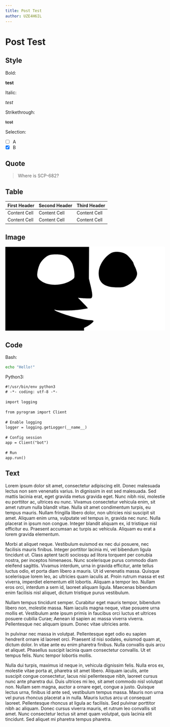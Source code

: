 ```yaml
---
title: Post Test
author: UZE4H6IL
---
```


# Post Test

## Style

Bold:

**test**

Italic:

*test*

Strikethrough:

~~test~~

Selection:

- [ ] A
- [x] B

## Quote

> Where is SCP-682?

## Table

First Header | Second Header | Third Header
------------ | ------------- | ------------
Content Cell | Content Cell  | Content Cell
Content Cell | Content Cell  | Content Cell

## Image

![](/images/cover.png)

## Code

Bash:

```bash
echo "Hello!"
```

Python3:

```python3
#!/usr/bin/env python3
# -*- coding: utf-8 -*-

import logging

from pyrogram import Client

# Enable logging
logger = logging.getLogger(__name__)

# Config session
app = Client("bot")

# Run
app.run()
```

## Text

Lorem ipsum dolor sit amet, consectetur adipiscing elit. Donec 
malesuada lectus non sem venenatis varius. In dignissim in est sed 
malesuada. Sed mattis lacinia erat, eget gravida metus gravida eget. 
Nunc nibh nisi, molestie eu porttitor ac, ultrices eu nunc. Vivamus 
consectetur vehicula enim, sit amet rutrum nulla blandit vitae. Nulla 
sit amet condimentum turpis, eu tempus mauris. Nullam fringilla libero 
dolor, non ultricies nisi suscipit sit amet. Aliquam enim urna, 
vulputate vel tempus in, gravida nec nunc. Nulla placerat in ipsum non 
congue. Integer blandit aliquam ex, id tristique nisl efficitur eu. 
Praesent accumsan ac turpis ac vehicula. Aliquam eu erat a lorem 
gravida elementum.

Morbi at aliquet neque. Vestibulum euismod ex nec dui posuere, nec 
facilisis mauris finibus. Integer porttitor lacinia mi, vel bibendum 
ligula tincidunt ut. Class aptent taciti sociosqu ad litora torquent 
per conubia nostra, per inceptos himenaeos. Nunc scelerisque purus 
commodo diam eleifend sagittis. Vivamus interdum, urna in gravida 
efficitur, ante tellus luctus odio, et porta diam libero a mauris. 
Ut id venenatis massa. Quisque scelerisque lorem leo, ac ultricies 
quam iaculis at. Proin rutrum massa et est viverra, imperdiet elementum 
elit lobortis. Aliquam a tempor leo. Nullam eros orci, interdum a sem 
id, laoreet aliquam ligula. Maecenas bibendum enim facilisis nisl 
aliquet, dictum tristique purus vestibulum.

Nullam tempus tincidunt semper. Curabitur eget mauris tempor, bibendum 
libero non, molestie massa. Nam iaculis magna neque, vitae posuere urna 
mollis et. Vestibulum ante ipsum primis in faucibus orci luctus et 
ultrices posuere cubilia Curae; Aenean id sapien ac massa viverra 
viverra. Pellentesque nec aliquam ipsum. Donec vitae ultricies ante.

In pulvinar nec massa in volutpat. Pellentesque eget odio eu sapien 
hendrerit ornare id laoreet orci. Praesent id nisi sodales, euismod 
quam at, dictum dolor. In vitae ante eu enim pharetra finibus. Nulla 
convallis quis arcu et aliquet. Phasellus suscipit lacinia quam 
consectetur convallis. Ut et tempus felis. Nunc tempor lobortis mollis.

Nulla dui turpis, maximus id neque in, vehicula dignissim felis. 
Nulla eros ex, molestie vitae porta at, pharetra sit amet libero. 
Aliquam iaculis, ante suscipit congue consectetur, lacus nisi 
pellentesque nibh, laoreet cursus nunc ante pharetra dui. Duis ultrices 
mi leo, sit amet commodo nisl volutpat non. Nullam sem magna, auctor a 
ornare eget, congue a justo. Quisque lectus urna, finibus id ante sed, 
vestibulum tempus massa. Mauris non urna vel purus rhoncus placerat a 
in nulla. Mauris luctus arcu ut consequat laoreet. Pellentesque rhoncus 
at ligula ac facilisis. Sed pulvinar porttitor nibh ac aliquam. Donec 
cursus viverra mauris, et rutrum leo convallis sit amet. Nunc 
consectetur lectus sit amet quam volutpat, quis lacinia elit tincidunt. 
Sed aliquet mi pharetra tempus pharetra.
